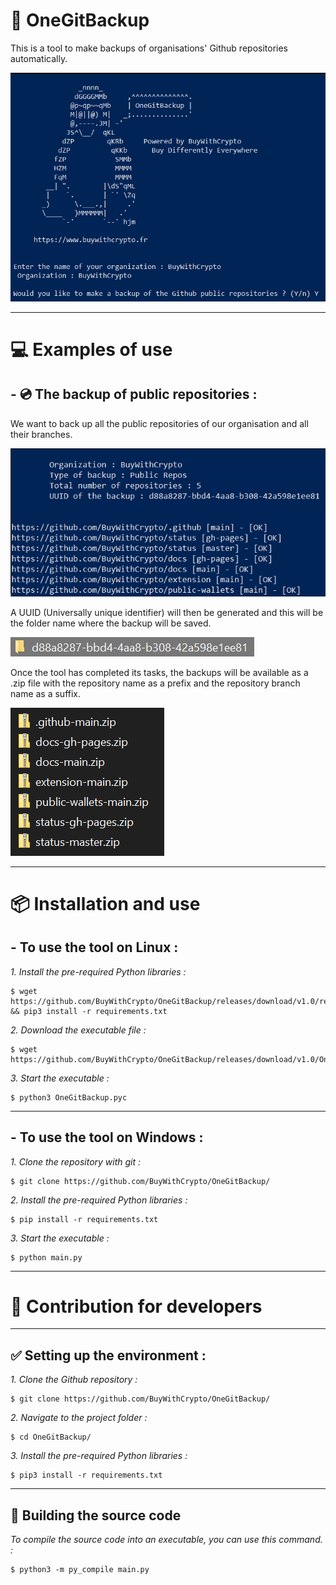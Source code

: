 # 💾 OneGitBackup

This is a tool to make backups of organisations' Github repositories automatically.

![Demo 1](https://raw.githubusercontent.com/BuyWithCrypto/OneGitBackup/main/demo/en/1.png)

------

# 💻 Examples of use

## - 💿 The backup of public repositories :

We want to back up all the public repositories of our organisation and all their branches.

![Demo 2](https://raw.githubusercontent.com/BuyWithCrypto/OneGitBackup/main/demo/en/2.png)

A UUID (Universally unique identifier) will then be generated and this will be the folder name where the backup will be saved.

![Demo 3](https://raw.githubusercontent.com/BuyWithCrypto/OneGitBackup/main/demo/en/3.png)

Once the tool has completed its tasks, the backups will be available as a .zip file with the repository name as a prefix and the repository branch name as a suffix.

![Demo 4](https://raw.githubusercontent.com/BuyWithCrypto/OneGitBackup/main/demo/en/4.png)

------

# 📦 Installation and use

## - To use the tool on Linux :

_1. Install the pre-required Python libraries :_
```shell
$ wget https://github.com/BuyWithCrypto/OneGitBackup/releases/download/v1.0/requirements.txt && pip3 install -r requirements.txt
```
_2. Download the executable file :_
```shell
$ wget https://github.com/BuyWithCrypto/OneGitBackup/releases/download/v1.0/OneGitBackup.pyc
```
_3. Start the executable :_
```shell
$ python3 OneGitBackup.pyc
```
------

## - To use the tool on Windows :

_1. Clone the repository with git :_
```shell
$ git clone https://github.com/BuyWithCrypto/OneGitBackup/
```
_2. Install the pre-required Python libraries :_
```shell
$ pip install -r requirements.txt
```
_3. Start the executable :_
```shell
$ python main.py
```
------

# 🔨 Contribution for developers

------

## ✅ Setting up the environment :
_1. Clone the Github repository :_
```shell
$ git clone https://github.com/BuyWithCrypto/OneGitBackup/
```
_2. Navigate to the project folder :_
```shell
$ cd OneGitBackup/
```
_3. Install the pre-required Python libraries :_
```shell
$ pip3 install -r requirements.txt
```

------

## 🚧 Building the source code
_To compile the source code into an executable, you can use this command. :_

```shell
$ python3 -m py_compile main.py
```